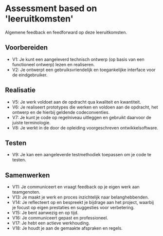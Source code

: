 # Assessment based on 'leeruitkomsten'
Algemene feedback en feedforward op deze leeruitkomsten.

## Voorbereiden
* V1: Je kunt een aangeleverd technisch ontwerp (op basis van een functioneel ontwerp) lezen en realiseren.
* V2: Je ontwerpt een gebruiksvriendelijk en toegankelijke interface voor de eindgebruiker.

## Realisatie
* V5: Je werk voldoet aan de opdracht qua kwaliteit en kwantiteit.
* V6: Je realiseert prototypes die werken en voldoen aan de opdracht, het ontwerp en de hierbij geldende codeconventies.
* V7: Je kunt je code op regelniveau uitleggen en gebruikt daarvoor de juiste terminologie.
* V8: Je werkt in de door de opleiding voorgeschreven ontwikkelsoftware.

## Testen
* V9: Je kan een aangeleverde testmethodiek toepassen om je code te testen.

## Samenwerken
* V11: Je communiceert en vraagt feedback op je eigen werk aan teamgenoten.
* V13: Je maakt je werk en proces inzichtelijk naar belanghebbenden.
* V14: Je reflecteert op en bespreekt je bijdrage aan het project, waarbij je focust op eigen prestaties en suggesties voor verbetering.
* V15: Je bent aanwezig en op tijd.
* V16: Je communiceert gepast en professioneel.
* V17: Je hebt een actieve werkhouding.
* V18: Je houdt je aan de gemaakte afspraken en regels.

